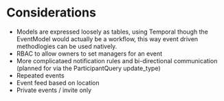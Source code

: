 # Considerations

- Models are expressed loosely as tables, using Temporal though the EventModel would actually be a workflow, this way event driven methodlogies can be used natively.
- RBAC to allow owners to set managers for an event
- More complicataed notification rules and bi-directional communication (planned for via the ParticipantQuery update_type)
- Repeated events
- Event feed based on location
- Private events / invite only
